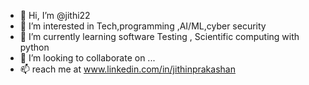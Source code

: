 - 👋 Hi, I’m @jithi22
- 👀 I’m interested in Tech,programming ,AI/ML,cyber security
- 🌱 I’m currently learning software Testing , Scientific computing with python
- 💞️ I’m looking to collaborate on ...
- 📫 reach me at www.linkedin.com/in/jithinprakashan

<!---
jithi22/jithi22 is a ✨ special ✨ repository because its `README.md` (this file) appears on your GitHub profile.
You can click the Preview link to take a look at your changes.
--->
